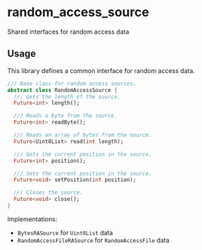 # random_access_source

Shared interfaces for random access data

## Usage

This library defines a common interface for random access data.

```dart
/// Base class for random access sources.
abstract class RandomAccessSource {
  /// Gets the length of the source.
  Future<int> length();

  /// Reads a byte from the source.
  Future<int> readByte();

  /// Reads an array of bytes from the source.
  Future<Uint8List> read(int length);

  /// Gets the current position in the source.
  Future<int> position();

  /// Sets the current position in the source.
  Future<void> setPosition(int position);

  /// Closes the source.
  Future<void> close();
}
```

Implementations:

- `BytesRASource` for `Uint8List` data
- `RandomAccessFileRASource` for `RandomAccessFile` data
